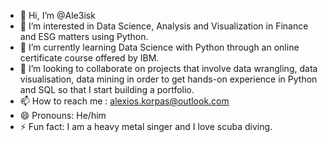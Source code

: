 - 👋 Hi, I’m @Ale3isk
- 👀 I’m interested in Data Science, Analysis and Visualization in Finance and ESG matters using Python.
- 🌱 I’m currently learning Data Science with Python through an online certificate course offered by IBM.
- 💞️ I’m looking to collaborate on projects that involve data wrangling, data visualisation, data mining in order to get hands-on experience in Python and SQL so that I start building a portfolio.
- 📫 How to reach me : alexios.korpas@outlook.com
- 😄 Pronouns: He/him
- ⚡ Fun fact: I am a heavy metal singer and I love scuba diving.

<!---
Ale3isk/Ale3isk is a ✨ special ✨ repository because its `README.md` (this file) appears on your GitHub profile.
You can click the Preview link to take a look at your changes.
--->

